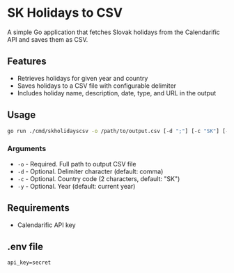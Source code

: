 # SK Holidays to CSV

A simple Go application that fetches Slovak holidays from the Calendarific API and saves them as CSV.

## Features
- Retrieves holidays for given year and country
- Saves holidays to a CSV file with configurable delimiter
- Includes holiday name, description, date, type, and URL in the output

## Usage

```bash
go run ./cmd/skholidayscsv -o /path/to/output.csv [-d ";"] [-c "SK"] [-y "2024"]
```

### Arguments
- `-o` - Required. Full path to output CSV file
- `-d` - Optional. Delimiter character (default: comma)
- `-c` - Optional. Country code (2 characters, default: "SK")
- `-y` - Optional. Year (default: current year)


## Requirements
- Calendarific API key

## .env file

```
api_key=secret
```
